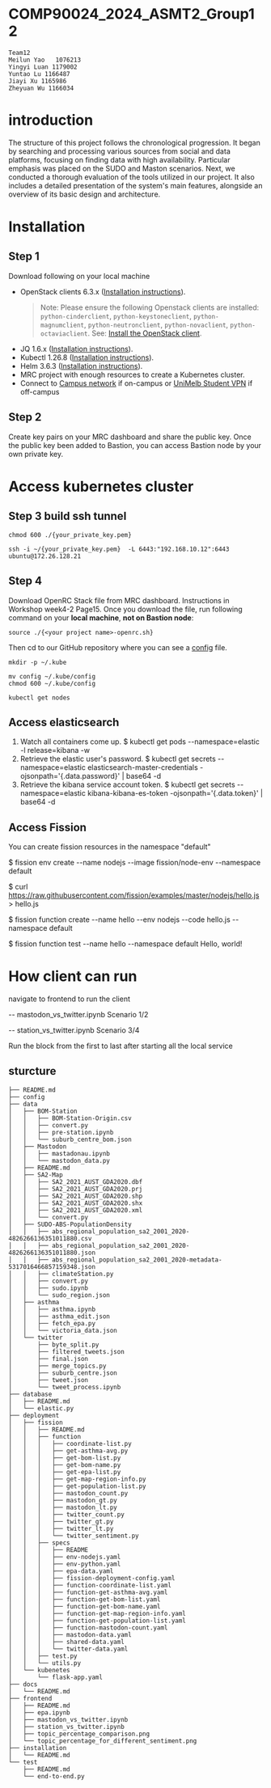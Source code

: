 # COMP90024_2024_ASMT2_Group12
```
Team12 		  	
Meilun Yao   1076213
Yingyi Luan 1179002
Yuntao Lu 1166487
Jiayi Xu 1165986
Zheyuan Wu 1166034
```
# introduction

The structure of this project follows the chronological progression. It began by searching and processing various sources from social and data platforms, focusing on finding data with high availability. Particular emphasis was placed on the SUDO and Maston scenarios. Next, we conducted a thorough evaluation of the tools utilized in our project. It also includes a detailed presentation of the system's main features, alongside an overview of its basic design and architecture. 


# Installation

## Step 1
Download following on your local machine
- OpenStack clients 6.3.x ([Installation instructions](https://docs.openstack.org/newton/user-guide/common/cli-install-openstack-command-line-clients.html)).
  > Note: Please ensure the following Openstack clients are installed: `python-cinderclient`, `python-keystoneclient`, `python-magnumclient`, `python-neutronclient`, `python-novaclient`, `python-octaviaclient`. See: [Install the OpenStack client](https://docs.openstack.org/newton/user-guide/common/cli-install-openstack-command-line-clients.html).
- JQ 1.6.x ([Installation instructions](https://jqlang.github.io/jq/download/)).
- Kubectl 1.26.8 ([Installation instructions](https://kubernetes.io/docs/tasks/tools/)).
- Helm 3.6.3 ([Installation instructions](https://helm.sh/docs/intro/install/)).
- MRC project with enough resources to create a Kubernetes cluster.
- Connect to [Campus network](https://studentit.unimelb.edu.au/wifi-vpn#uniwireless) if on-campus or [UniMelb Student VPN](https://studentit.unimelb.edu.au/wifi-vpn#vpn) if off-campus

## Step 2
Create key pairs on your MRC dashboard and share the public key. Once the public key been added to Bastion, you can access Bastion node by your own private key.

# Access kubernetes cluster 

## Step 3 build ssh tunnel
```shell
chmod 600 ./{your_private_key.pem}
```
```shell
ssh -i ~/{your_private_key.pem}  -L 6443:"192.168.10.12":6443 ubuntu@172.26.128.21
```

## Step 4
Download OpenRC Stack file from MRC dashboard. Instructions in Workshop week4-2 Page15. Once you download the file, run following command on your **local machine**, **not on Bastion node**:

```shell
source ./{<your project name>-openrc.sh}
```

Then cd to our GitHub repository where you can see a [config](https://github.com/lollyluan/COMP90024_2024_ASMT2_Group12/blob/main/config) file. 

```shell
mkdir -p ~/.kube
```

```shell
mv config ~/.kube/config
chmod 600 ~/.kube/config
```

```shell
kubectl get nodes
```
## Access elasticsearch
1. Watch all containers come up.
  $ kubectl get pods --namespace=elastic -l release=kibana -w
2. Retrieve the elastic user's password.
  $ kubectl get secrets --namespace=elastic elasticsearch-master-credentials -ojsonpath='{.data.password}' | base64 -d
3. Retrieve the kibana service account token.
  $ kubectl get secrets --namespace=elastic kibana-kibana-es-token -ojsonpath='{.data.token}' | base64 -d

## Access Fission
 You can create fission resources in the namespace "default"

  $ fission env create --name nodejs --image fission/node-env --namespace default

  $ curl https://raw.githubusercontent.com/fission/examples/master/nodejs/hello.js > hello.js

  $ fission function create --name hello --env nodejs --code hello.js --namespace default

  $ fission function test --name hello --namespace default
  Hello, world!

# How client can run 
navigate to frontend to run the client

-- mastodon_vs_twitter.ipynb Scenario 1/2

-- station_vs_twitter.ipynb Scenario 3/4

Run the block from the first to last after starting all the local service





## sturcture 
```
├── README.md
├── config
├── data
│   ├── BOM-Station
│   │   ├── BOM-Station-Origin.csv
│   │   ├── convert.py
│   │   ├── pre-station.ipynb
│   │   └── suburb_centre_bom.json
│   ├── Mastodon
│   │   ├── mastadonau.ipynb
│   │   └── mastodon_data.py
│   ├── README.md
│   ├── SA2-Map
│   │   ├── SA2_2021_AUST_GDA2020.dbf
│   │   ├── SA2_2021_AUST_GDA2020.prj
│   │   ├── SA2_2021_AUST_GDA2020.shp
│   │   ├── SA2_2021_AUST_GDA2020.shx
│   │   ├── SA2_2021_AUST_GDA2020.xml
│   │   └── convert.py
│   ├── SUDO-ABS-PopulationDensity
│   │   ├── abs_regional_population_sa2_2001_2020-4826266136351011880.csv
│   │   ├── abs_regional_population_sa2_2001_2020-4826266136351011880.json
│   │   ├── abs_regional_population_sa2_2001_2020-metadata-5317016466857159348.json
│   │   ├── climateStation.py
│   │   ├── convert.py
│   │   ├── sudo.ipynb
│   │   └── sudo_region.json
│   ├── asthma
│   │   ├── asthma.ipynb
│   │   ├── asthma_edit.json
│   │   ├── fetch_epa.py
│   │   └── victoria_data.json
│   └── twitter
│       ├── byte_split.py
│       ├── filtered_tweets.json
│       ├── final.json
│       ├── merge_topics.py
│       ├── suburb_centre.json
│       ├── tweet.json
│       └── tweet_process.ipynb
├── database
│   ├── README.md
│   └── elastic.py
├── deployment
│   ├── fission
│   │   ├── README.md
│   │   ├── function
│   │   │   ├── coordinate-list.py
│   │   │   ├── get-asthma-avg.py
│   │   │   ├── get-bom-list.py
│   │   │   ├── get-bom-name.py
│   │   │   ├── get-epa-list.py
│   │   │   ├── get-map-region-info.py
│   │   │   ├── get-population-list.py
│   │   │   ├── mastodon_count.py
│   │   │   ├── mastodon_gt.py
│   │   │   ├── mastodon_lt.py
│   │   │   ├── twitter_count.py
│   │   │   ├── twitter_gt.py
│   │   │   ├── twitter_lt.py
│   │   │   └── twitter_sentiment.py
│   │   ├── specs
│   │   │   ├── README
│   │   │   ├── env-nodejs.yaml
│   │   │   ├── env-python.yaml
│   │   │   ├── epa-data.yaml
│   │   │   ├── fission-deployment-config.yaml
│   │   │   ├── function-coordinate-list.yaml
│   │   │   ├── function-get-asthma-avg.yaml
│   │   │   ├── function-get-bom-list.yaml
│   │   │   ├── function-get-bom-name.yaml
│   │   │   ├── function-get-map-region-info.yaml
│   │   │   ├── function-get-population-list.yaml
│   │   │   ├── function-mastodon-count.yaml
│   │   │   ├── mastodon-data.yaml
│   │   │   ├── shared-data.yaml
│   │   │   └── twitter-data.yaml
│   │   ├── test.py
│   │   └── utils.py
│   └── kubenetes
│       └── flask-app.yaml
├── docs
│   └── README.md
├── frontend
│   ├── README.md
│   ├── epa.ipynb
│   ├── mastodon_vs_twitter.ipynb
│   ├── station_vs_twitter.ipynb
│   ├── topic_percentage_comparison.png
│   └── topic_percentage_for_different_sentiment.png
├── installation
│   └── README.md
└── test
    ├── README.md
    └── end-to-end.py
```
